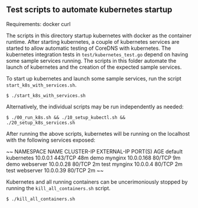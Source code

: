 ## Test scripts to automate kubernetes startup

Requirements:
	docker
	curl

The scripts in this directory startup kubernetes with docker as the container runtime.
After starting kubernetes, a couple of kubernetes services are started to allow automatic
testing of CoreDNS with kubernetes. The kubernetes integration tests in `test/kubernetes_test.go` depend on having some sample services running. The scripts in this folder
automate the launch of kubernetes and the creation of the expected sample services.

To start up kubernetes and launch some sample services,
run the script `start_k8s_with_services.sh`.

~~~
$ ./start_k8s_with_services.sh
~~~

Alternatively, the individual scripts may be run independently as needed:

~~~
$ ./00_run_k8s.sh && ./10_setup_kubectl.sh && ./20_setup_k8s_services.sh
~~~

After running the above scripts, kubernetes will be running on the localhost with the following services
exposed:

~~
NAMESPACE   NAME         CLUSTER-IP   EXTERNAL-IP   PORT(S)   AGE
default     kubernetes   10.0.0.1     <none>        443/TCP   48m
demo        mynginx      10.0.0.168   <none>        80/TCP    9m
demo        webserver    10.0.0.28    <none>        80/TCP    2m
test        mynginx      10.0.0.4     <none>        80/TCP    2m
test        webserver    10.0.0.39    <none>        80/TCP    2m
~~


Kubernetes and all running containers can be uncerimoniously stopped by
running the `kill_all_containers.sh` script.

~~~
$ ./kill_all_containers.sh
~~~
